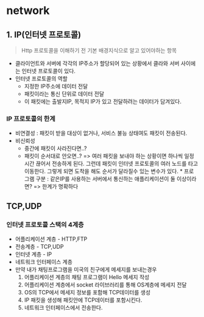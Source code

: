 # network
## 1. IP(인터넷 프로토콜)
> Http 프로토콜을 이해하기 전 기본 배경지식으로 알고 있어야하는 항목
 * 클라이언트와 서버에 각각의 IP주소가 할당되어 있는 상황에서 클라와 서버 사이에는 인터넷 프로토콜이 있다.
 * 인터넷 프로토콜의 역할
   * 지정한 IP주소에 데이터 전달
   * 패킷이라는 통신 단위로 데이터 전달
   * 이 패킷에는 출발지IP, 목적지 IP가 있고 전달하려는 데이터가 담겨있다.
  ### IP 프로토콜의 한계
   * 비연결성 : 패킷이 받을 대상이 없거나, 서비스 불능 상태여도 패킷이 전송된다.
   * 비신뢰성 
     * 중간에 패킷이 사라진다면..?
     * 패킷이 순서대로 안오면..? => 여러 패킷을 보내야 하는 상황이면 하나씩 일정시간 끊어서 전송하게 된다. 그런데 패킷이 인터넷 프로토콜의 여러 노드를 타고 이동한다. 그렇게 되면 도착을 해도 순서가 달라질수 있는 변수가 있다. 
    * 프로그램 구분 : 같은IP를 사용하는 서버에서 통신하는 애플리케이션이 둘 이상이라면?
    => 한계가 명확하다
 ## TCP,UDP
  ### 인터넷 프로토콜 스택의 4계층
   * 어플리케이션 계층 - HTTP,FTP
   * 전송계층 - TCP,UDP
   * 인터넷 계층 - IP
   * 네트워크 인터페이스 계층
   * 만약 내가 채팅프로그램을 미국의 친구에게 메세지를 보내는경우
     1) 어플리케이션 계층의 채팅 프로그램이 Hello 메세지 작성
     2) 어플리케이션 계층에서 socket 라이브러리를 통해 OS계층에 메세지 전달
     3) OS의 TCP에서 메세지 정보를 포함해 TCP데이터를 생성
     4) IP 패킷을 생성해 패킷안에 TCP데이터를 포함시킨다.
     5) 네트워크 인터페이스에서 전송한다. 
